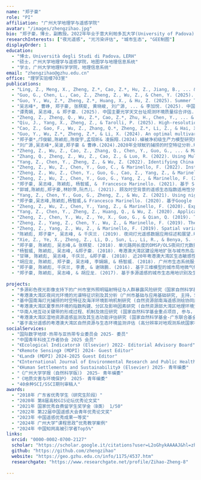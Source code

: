 ```yaml
---
name: "郑子豪"
role: "PI"
affiliation: "广州大学地理学与遥感学院"
avatar: "/images/zhengzihao.jpg"
bio: "郑子豪，博士，副教授。2022年毕业于意大利帕多瓦大学(University of Padova)，获“LERH”专业哲学博士学位。主要从事夜间灯光遥感、区域生境遥感评估和GEE大尺度制图研究。目前，已在Glob. Environ. Change、IJGIS、RSE、遥感学报、生态学报、中国环境科学等期刊发表学术论文四十余篇，第一作者（通讯作者）发表SCI论文十余篇（Google Scholar被引1500余次，h-index=21；ESI高被引论文1篇，F5000领跑者论文1篇，CNKI高被引学者TOP5%），获得1项省部级科技奖励, 获得国家留学基金委优秀自费留学生奖学金、广东省优秀毕业生、国家奖学金等荣誉称号。担任多个SCI期刊编辑顾问委员客座编辑等，主持国家自然科学基金1项，广州市基础应用研究项目1项，自然资源部重点实验室开放基金2项，并作为核心成员参与多项自然科学基金、地区联合基金、重大专项等。"
researchInterests: ["夜光遥感", "光污染评估", "城市生态", "GEE制图"]
displayOrder: 1
education: 
  - "博士，Università degli Studi di Padova，LERH"
  - "硕士，广州大学地理学与遥感学院，地图学与地理信息系统"
  - "学士，广州大学地理科学学院，地理信息系统"
email: "zhengzihao@gzhu.edu.cn"
office: "理学实验楼703室"
publications:
  - "Ling, Z., Meng, X., Zheng, Z.*, Cao, Z.*, Hu, Z., Jiang, B., ... & Wu, Z. (2025). A dual-perspective evaluation framework for urban light exposure: integrating top-down visibility and bottom-up occlusion. Information Geography, 100031."
  - "Guo, G., Chen, L., Cao, Z., Zheng, Z., Wu, Z., & Chen, Y. (2025). Investigating the vertical thermal of urban building facades using one-year IoT sensor data. Energy and Buildings, 116503."
  - "Guo, Y., Wu, Z.*, Zheng, Z.*, Huang, X., & Hu, Z. (2025). Summer Thermal Comfort Zoning Studies of Mainland China Based on the Comprehensive Heat Index. International Journal of Climatology, e70035."
  - "吴志峰*, 曹峥, 郑子豪, 张棋斐, 黄晓峻, 刘广源, ... & 李加悦. (2025). 中国城市遥感研究综述. 遥感学报, 29(6)."
  - "谭秀娟, 吴志峰, & 郑子豪. (2025). 中国主要光学天文台址观测环境质量综合评估. 地理与地理信息科学, 41(2)."
  - "Zheng, Z., Zheng, Q., Wu, Z.*, Cao, Z.*, Zhu, H., Chen, Y., ... & Marinello, F. (2025). Logic combination and diagnostic rule-based method for consistency assessment and its application to cross-sensor calibrated nighttime light image products. Remote Sensing of Environment, 318, 114598."
  - "Qiu, J., Yang, X., Zheng, Z., & Tarolli, P. (2025). High-resolution mapping of China’s flooded croplands. Science Bulletin, 70(7), 1165-1173."
  - "Cao, Z., Gao, F., Wu, Z., Zhang, Q.*, Zheng, Z.*, Li, Z., & Hai, X. (2025). Quantifying the spatiotemporal mismatches between energy consumption and population: A comparative study in Guangzhou and Shenzhen, China. Cities, 156, 105522."
  - "Guo, Y., Wu, Z.*, Zheng, Z.*, & Li, X. (2024). An optimal multivariate-stratification geographical detector model for revealing the impact of multi-factor combinations on the dependent variable. GIScience & Remote Sensing, 61(1), 2422941."
  - "郑子豪*,邝俊毓,陈颖彪,陈俊宇,孟现昕& 凌振翔.(2024).植被净初级生产力模型研究综述.广州大学学报(自然科学版), (05),13-24."
  - "刘广源,吴志峰*,吴波,郑子豪 & 曹峥.(2024).2020年全球鱿钓捕捞的时空特征分析.地球信息科学学报,(04),1110-1122."
  - "Zheng, Z., Wu, Z., Cao, Z., Zhang, Q., Chen, Y., Guo, G., ... & Marinello, F. (2022). Estimates of Power Shortages and Affected Populations during the Initial Period of the Ukrainian-Russian Conflict. Remote Sensing, 14(19), 4793."
  - "Zhang, Q., Zheng, Z., Wu, Z., Cao, Z., & Luo, R. (2022). Using Multi-Source Geospatial Information to Reduce the Saturation Problem of DMSP/OLS Nighttime Light Data. Remote Sensing, 14(14), 3264."
  - "Yang, Z., Chen, Y., Zheng, Z., & Wu, Z. (2022). Identifying China’s polycentric cities and evaluating the urban center development level using Luojia-1A night-time light data. Annals of GIS, 1-11."
  - "Zheng, Z., Wu, Z., Chen, Y., Guo, C., & Marinello, F. (2022). Instability of remote sensing based ecological index (RSEI) and its improvement for time series analysis. Science of The Total Environment, 152595. (ESI高被引)"
  - "Zheng, Z., Wu, Z., Chen, Y., Guo, G., Cao, Z., Yang, Z., & Marinello, F. (2021). Africa’s protected areas are brightening at night: A long-term light pollution monitor based on nighttime light imagery. Global Environmental Change, 69, 102318."
  - "Zheng, Z., Wu, Z., Chen, Y., Guo, G., Yang, Z., & Marinello, F. (2021). A simple method for near-real-time monthly nighttime light image production. IEEE Geoscience and Remote Sensing Letters, 19, 1-5."
  - "郑子豪, 吴志峰, 陈颖彪, 杨智威, &  Francesco Marinello. (2021). 基于 Sentinel-5P的粤港澳大湾区NO2污染物时空变化分析.中国环境科学, 41(01):63-72."
  - "郭城,陈颖彪,郑子豪,林妙萍,阮杰儿. (2021). 顾及时空背景的遥感生态指数适用性分析——以粤港澳大湾区为例.地理与地理信息科学,37(05):23-30."
  - "Yang, Z., Chen, Y., Guo, G., Zheng, Z., & Wu, Z. (2021). Using nighttime light data to identify the structure of polycentric cities and evaluate urban centers. Science of The Total Environment, 780, 146586."
  - "郑子豪,吴志峰,陈颖彪,杨智威,& Francesco Marinello. (2020). 基于Google Earth Engine的长三角城市群生态环境变化与城市化特征分析.生态学报, 41(02):717-729."
  - "Zheng, Z., Wu, Z., Chen, Y., Yang, Z., & Marinello, F. (2020). Exploration of eco-environment and urbanization changes in coastal zones: A case study in China over the past 20 years. Ecological Indicators, 119, 106847."
  - "Yang, Z., Chen, Y., Zheng, Z., Huang, Q., & Wu, Z. (2020). Application of building geometry indexes to assess the correlation between buildings and air temperature. Building and Environment, 167, 106477."
  - "Zheng, Z., Chen, Y., Wu, Z., Ye, X., Guo, G., & Qian, Q. (2019). The desaturation method of DMSP/OLS nighttime light data based on vector data: Taking the rapidly urbanized China as an example. International Journal of Geographical Information Science, 33(3), 431-453. "
  - "Zheng, Z., Yang, Z., Chen, Y., Wu, Z., & Marinello, F. (2019). The Interannual Calibration and Global Nighttime Light Fluctuation Assessment Based on Pixel-Level Linear Regression Analysis. Remote Sensing, 11(18), 2185."
  - "Zheng, Z., Yang, Z., Wu, Z., & Marinello, F. (2019). Spatial variation of NO2 and its impact factors in China: An application of sentinel-5P products. Remote Sensing, 11(16), 1939."
  - "陈颖彪, 郑子豪*, 吴志峰, & 千庆兰. (2019). 夜间灯光遥感数据应用综述和展望.地理科学进展, 38(2),205-223."
  - "Xie, Z., Ye, X., Zheng, Z., Li, D., Sun, L., Li, R., & Benya, S. (2019). Modeling polycentric urbanization using multisource big geospatial data. Remote Sensing, 11(3), 310."
  - "郑子豪, 陈颖彪, 吴志峰,& 张棋斐. (2018). 单元路网长度的DMSP/OLS夜间灯光数据去饱和方法. 遥感学报, 22(01):161-173."
  - "杨智威, 陈颖彪, 吴志峰, &郑子豪. (2018). 粤港澳大湾区建设用地扩张与城市热岛扩张耦合态势研究. 地球信息科学学报, 20(11), 1592-1603."
  - "甘琳, 陈颖彪, 吴志峰, 千庆兰, &郑子豪. (2018). 近20年粤港澳大湾区生态敏感性变化. 生态学杂志,37(8), 2453."
  - "胡应龙, 陈颖彪, 郑子豪, 吴志峰, 李娟娟, & 杨智威. (2018). 广州市生态系统服务价值空间异质性变化. 热带地理, 38(4), 475-486."
  - "郑子豪, 陈颖彪, 千庆兰, 李勇, & 谢锦鹏. (2016). 基于三维模型的城市局地微气候模拟.地球信息科学学报, 18(9), 1199-1208."
  - "郑子豪, 陈颖彪, 吴志峰, & 胡应龙. (2017). 基于多源遥感的城市生态用地识别及生态风险评价. 城市观察,(03):19-30."
  
projects:
  - "多源彩色夜光影像支持下的广州市室外照明辐射特征与人群暴露风险研究（国家自然科学基金青年项目，主持，30万, 2025-2027）"
  - "粤港澳大湾区夜间光环境的光谱特征识别及其分析（广州市基础与应用基础研究, 主持，5万, 2024-2025）"
  - "基中国南海灯光捕捞的时空特征及海洋环境影响机制研究 (自然资源部南海遥感测绘协同应用技术创新中心开放基金, 主持，2万, 2025-2026)"
  - "粤港澳大湾区夏季热环境的指数构建、分区及影响因素研究 (自然资源部大湾区地理环境监测重点实验室开放基金, 主持，3万, 2025-2026)"
  - "华南人地互动关键带的形成过程、机制及效应研究 (国家自然科学基金重点项目, 参与，224万, 2025-2029)"
  - "粤港澳大湾区湿地资源遥感监测及其生态功能评估研究 (国家自然科学基金-广东联合基金重点项目, 255万, 参与, 2020-2023)"
  - "基于高分遥感的粤港澳大湾区自然资源与生态环境监测评估 (高分辨率对地观测系统国家科技重大专项, 382万, 参与, 2022-2025)"
socialServices:
  - "国际数字地球·热带与亚热带专业委员会 2025- 委员"
  - "中国青年科技工作者协会 2025 会员"
  - "《Ecological Indicators》 (Elsevier) 2022- Editorial Advisory Board"
  - "《Remote Sensing》 (MDPI) 2024- Guest Editor"
  - "《Land》 (MDPI) 2024-2025 Guest Editor"
  - "《International Journal of Environmental Research and Public Health》 (MDPI) 2023-2024 Guest Editor"
  - "《Human Settlements and Sustainability》 (Elsevier) 2025- 青年编委"
  - "《广州大学学报（自然科学版）》 2025- 青年编委"
  - "《地质灾害与环境保护》 2025- 青年编委"
  - "40余种SCI/SSCI期刊审稿人"
awards:
  - "2018年 广东省优秀学生（研究生阶段）"
  - "2020年 第8届高校GIS论坛优秀论文奖"
  - "2021年 国家优秀自费留学生奖学金（B类） 1/50"
  - "2022年 第22届中国遥感大会青年优秀论文奖"
  - "2023年 中国遥感优秀成果一等奖"
  - "2024年 广州大学“课程思政”优秀教学案例"
  - "2024年 中国知网高被引学者Top5%"
links:
  orcid: "0000-0002-0700-2127"
  scholar: "https://scholar.google.it/citations?user=L2oGhykAAAAJ&hl=zh-CN&oi=ao"
  github: "https://github.com/zhengzihao"
  website: "https://geo.gzhu.edu.cn/info/1175/4537.htm"
  researchgate: "https://www.researchgate.net/profile/Zihao-Zheng-8"
  
---
```

